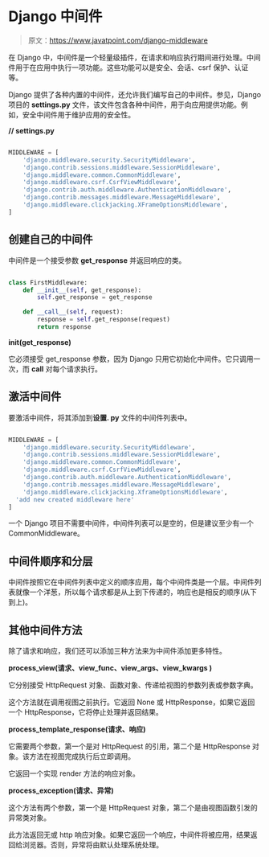 # Django 中间件

> 原文：<https://www.javatpoint.com/django-middleware>

在 Django 中，中间件是一个轻量级插件，在请求和响应执行期间进行处理。中间件用于在应用中执行一项功能。这些功能可以是安全、会话、csrf 保护、认证等。

Django 提供了各种内置的中间件，还允许我们编写自己的中间件。参见，Django 项目的 **settings.py** 文件，该文件包含各种中间件，用于向应用提供功能。例如，安全中间件用于维护应用的安全性。

**// settings.py**

```py

MIDDLEWARE = [
    'django.middleware.security.SecurityMiddleware',
    'django.contrib.sessions.middleware.SessionMiddleware',
    'django.middleware.common.CommonMiddleware',
    'django.middleware.csrf.CsrfViewMiddleware',
    'django.contrib.auth.middleware.AuthenticationMiddleware',
    'django.contrib.messages.middleware.MessageMiddleware',
    'django.middleware.clickjacking.XFrameOptionsMiddleware',
]

```

## 创建自己的中间件

中间件是一个接受参数 **get_response** 并返回响应的类。

```py

class FirstMiddleware:
    def __init__(self, get_response):
        self.get_response = get_response

    def __call__(self, request):
        response = self.get_response(request)
        return response

```

**__init__(get_response)**

它必须接受 get_response 参数，因为 Django 只用它初始化中间件。它只调用一次，而 __call__ 对每个请求执行。

## 激活中间件

要激活中间件，将其添加到**设置. py** 文件的中间件列表中。

```py

MIDDLEWARE = [
    'django.middleware.security.SecurityMiddleware',
    'django.contrib.sessions.middleware.SessionMiddleware',
    'django.middleware.common.CommonMiddleware',
    'django.middleware.csrf.CsrfViewMiddleware',
    'django.contrib.auth.middleware.AuthenticationMiddleware',
    'django.contrib.messages.middleware.MessageMiddleware',
    'django.middleware.clickjacking.XframeOptionsMiddleware',
  'add new created middleware here'
]

```

一个 Django 项目不需要中间件，中间件列表可以是空的，但是建议至少有一个 CommonMiddleware。

## 中间件顺序和分层

中间件按照它在中间件列表中定义的顺序应用，每个中间件类是一个层。中间件列表就像一个洋葱，所以每个请求都是从上到下传递的，响应也是相反的顺序(从下到上)。

## 其他中间件方法

除了请求和响应，我们还可以添加三种方法来为中间件添加更多特性。

**process_view(请求、view_func、view_args、view_kwargs )**

它分别接受 HttpRequest 对象、函数对象、传递给视图的参数列表或参数字典。

这个方法就在调用视图之前执行。它返回 None 或 HttpResponse，如果它返回一个 HttpResponse，它将停止处理并返回结果。

**process_template_response(请求、响应)**

它需要两个参数，第一个是对 HttpRequest 的引用，第二个是 HttpResponse 对象。该方法在视图完成执行后立即调用。

它返回一个实现 render 方法的响应对象。

**process_exception(请求、异常)**

这个方法有两个参数，第一个是 HttpRequest 对象，第二个是由视图函数引发的异常类对象。

此方法返回无或 http 响应对象。如果它返回一个响应，中间件将被应用，结果返回给浏览器。否则，异常将由默认处理系统处理。